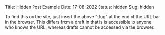 Title: Hidden Post Example
Date: 17-08-2022
Status: hidden
Slug: hidden

To find this on the site, just insert the above "slug" at the end of the URL bar in the browser. This differs from a draft in that is is accessible to anyone who knows the URL, whereas drafts cannot be accessed via the browser.

